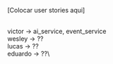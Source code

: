[Colocar user stories aqui]

\
victor -> ai_service, event_service\
wesley -> ??\
lucas -> ??\
eduardo -> ??\
